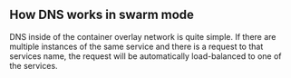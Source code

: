 ## How DNS works in swarm mode

DNS inside of the container overlay network is quite simple.
If there are multiple instances of the same service and there is a request
to that services name, the request will be automatically load-balanced to 
one of the services.